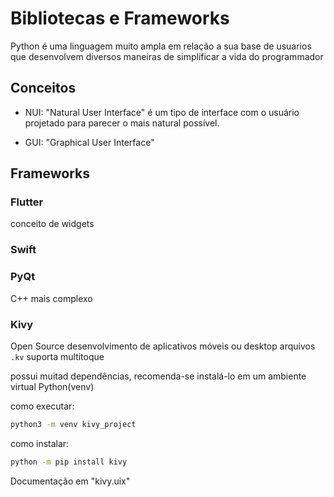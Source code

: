 # Bibliotecas e Frameworks

Python é uma linguagem muito ampla em relação a sua base de usuarios que desenvolvem diversos maneiras de simplificar a vida do programmador

## Conceitos

- NUI: "Natural User Interface" é um tipo de interface com o usuário projetado para parecer o mais natural possível.

- GUI: "Graphical User Interface"


## Frameworks

### Flutter

conceito de widgets

### Swift

### PyQt
C++
mais complexo


### Kivy
Open Source
desenvolvimento de aplicativos móveis ou desktop
arquivos `.kv`
suporta multitoque

possui muitad dependências, recomenda-se instalá-lo em um ambiente virtual Python(venv)

como executar:
```bash
python3 -m venv kivy_project
```

como instalar:
```bash
python -m pip install kivy
```

Documentação em "kivy.uix"